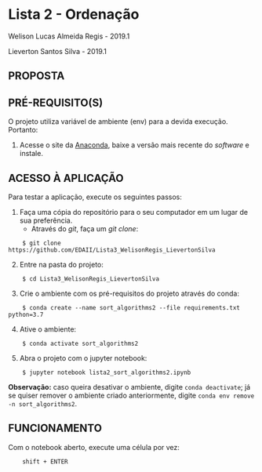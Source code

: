 Lista 2 - Ordenação
=========================
Welison Lucas Almeida Regis - 2019.1

Lieverton Santos Silva - 2019.1

## PROPOSTA

## PRÉ-REQUISITO(S)
O projeto utiliza variável de ambiente (env) para a devida execução. Portanto:

1. Acesse o site da [Anaconda](https://www.anaconda.com/distribution/), baixe a versão mais recente do _software_ e instale.


## ACESSO À APLICAÇÃO
Para testar a aplicação, execute os seguintes passos:
1. Faça uma cópia do repositório para o seu computador em um lugar de sua preferência.
	* Através do _git_, faça um _git clone_:

```
    $ git clone https://github.com/EDAII/Lista3_WelisonRegis_LievertonSilva
```

2. Entre na pasta do projeto:
```
    $ cd Lista3_WelisonRegis_LievertonSilva
```

3. Crie o ambiente com os pré-requisitos do projeto através do conda:
```
    $ conda create --name sort_algorithms2 --file requirements.txt python=3.7
```

4. Ative o ambiente:
```
    $ conda activate sort_algorithms2
```

5. Abra o projeto com o jupyter notebook:
```
    $ jupyter notebook lista2_sort_algorithms2.ipynb
```

**Observação:** caso queira desativar o ambiente, digite `conda deactivate`; já se quiser remover o ambiente criado anteriormente, digite `conda env remove -n sort_algorithms2`.

## FUNCIONAMENTO
Com o notebook aberto, execute uma célula por vez:

```
    shift + ENTER
``` 
